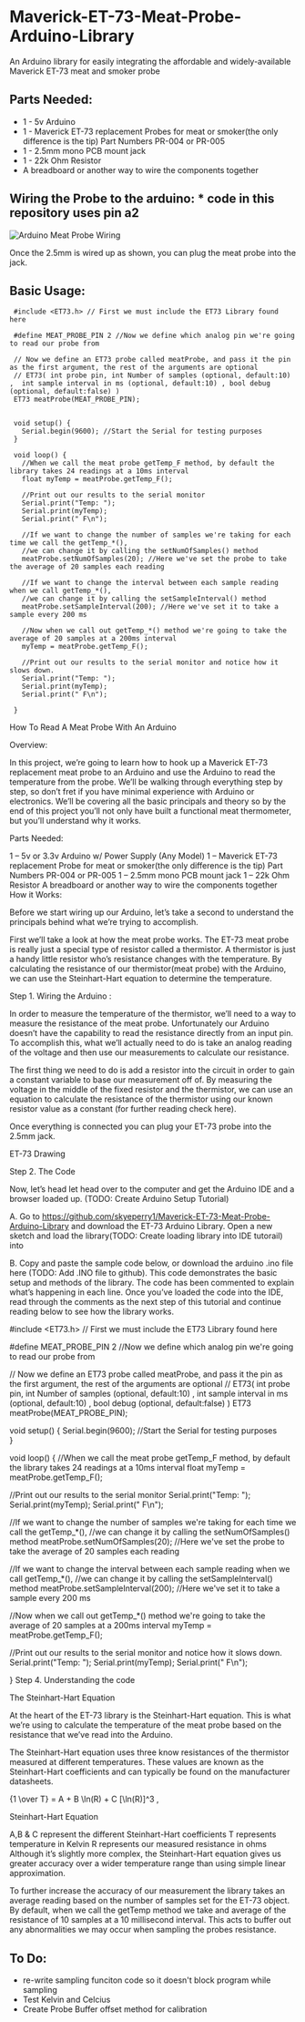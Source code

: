 # Maverick-ET-73-Meat-Probe-Arduino-Library
An Arduino library for easily integrating the affordable and widely-available Maverick ET-73 meat and smoker probe

## Parts Needed:
* 1 - 5v Arduino
* 1 - Maverick ET-73 replacement Probes for meat or smoker(the only difference is the tip) Part Numbers PR-004 or PR-005
* 1 - 2.5mm mono PCB mount jack
* 1 - 22k Ohm Resistor
* A breadboard or another way to wire the components together


## Wiring the Probe to the arduino: * code in this repository uses pin a2
![Arduino Meat Probe Wiring](https://github.com/skyeperry1/Maverick-ET-73-Meat-Probe-Arduino-Library/blob/master/ET-73.Drawing.jpg)


Once the 2.5mm is wired up as shown, you can plug the meat probe into the jack. 

## Basic Usage:
     #include <ET73.h> // First we must include the ET73 Library found here
     
     #define MEAT_PROBE_PIN 2 //Now we define which analog pin we're going to read our probe from
     
     // Now we define an ET73 probe called meatProbe, and pass it the pin as the first argument, the rest of the arguments are optional
     // ET73( int probe pin, int Number of samples (optional, default:10) ,  int sample interval in ms (optional, default:10) , bool debug (optional, default:false) )
     ET73 meatProbe(MEAT_PROBE_PIN);  
     
     
     void setup() {
       Serial.begin(9600); //Start the Serial for testing purposes  
     }
     
     void loop() { 
       //When we call the meat probe getTemp_F method, by default the library takes 24 readings at a 10ms interval 
       float myTemp = meatProbe.getTemp_F();   
     
       //Print out our results to the serial monitor
       Serial.print("Temp: ");
       Serial.print(myTemp);
       Serial.print(" F\n");   
     
       //If we want to change the number of samples we're taking for each time we call the getTemp_*(),
       //we can change it by calling the setNumOfSamples() method
       meatProbe.setNumOfSamples(20); //Here we've set the probe to take the average of 20 samples each reading
     
       //If we want to change the interval between each sample reading when we call getTemp_*(),
       //we can change it by calling the setSampleInterval() method
       meatProbe.setSampleInterval(200); //Here we've set it to take a sample every 200 ms
     
       //Now when we call out getTemp_*() method we're going to take the average of 20 samples at a 200ms interval
       myTemp = meatProbe.getTemp_F();  
       
       //Print out our results to the serial monitor and notice how it slows down.
       Serial.print("Temp: ");
       Serial.print(myTemp);
       Serial.print(" F\n");  
       
     }

How To Read A Meat Probe With An Arduino

Overview:

In this project, we’re going to learn how to hook up a Maverick ET-73 replacement meat probe to an Arduino and use the Arduino to read the temperature from the probe. We’ll be walking through everything step by step, so don’t fret if you have minimal experience with Arduino or electronics. We’ll be covering all the basic principals and theory so by the end of this project you’ll not only have built a functional meat thermometer, but you’ll understand why it works.

Parts Needed:

1 – 5v or 3.3v Arduino w/ Power Supply (Any Model)
1 – Maverick ET-73 replacement Probe for meat or smoker(the only difference is the tip) Part Numbers PR-004 or PR-005
1 – 2.5mm mono PCB mount jack
1 – 22k Ohm Resistor
A breadboard or another way to wire the components together
How it Works:

Before we start wiring up our Arduino, let’s take a second to understand the principals behind what we’re trying to accomplish.

First we’ll take a look at how the meat probe works. The ET-73 meat probe is really just a special type of resistor called a thermistor. A thermistor is just a handy little resistor who’s resistance changes with the temperature.  By calculating the resistance of our thermistor(meat probe) with the Arduino, we can use the Steinhart-Hart equation to determine the temperature.

Step 1. Wiring the Arduino :

In order to measure the temperature of the thermistor, we’ll need to a way to measure the resistance of the meat probe. Unfortunately our Arduino doesn’t have the capability to read the resistance directly from an input pin. To accomplish this, what we’ll actually need to do is take an analog reading of the voltage and then use our measurements to calculate our resistance.

The first thing we need to do is add a resistor into the circuit in order to gain a constant variable to base our measurement off of. By measuring the voltage in the middle of the fixed resistor and the thermistor, we can use an equation to calculate the resistance of the thermistor using our known resistor value as a constant (for further reading check here).

Once everything is connected you can plug your ET-73 probe into the 2.5mm jack.

ET-73 Drawing

 

Step 2. The Code

Now, let’s head let head over to the computer and get the Arduino IDE and a browser loaded up. (TODO: Create Arduino Setup Tutorial)

A. Go to https://github.com/skyeperry1/Maverick-ET-73-Meat-Probe-Arduino-Library and download the ET-73 Arduino Library. Open a new sketch and load the library(TODO: Create loading library into IDE tutorail) into

B. Copy and paste the sample code below, or download the arduino .ino file here (TODO: Add .INO file to github).  This code demonstrates the basic setup and methods of the library. The code has been commented to explain what’s happening in each line. Once you’ve loaded the code into the IDE, read through the comments as the next step of this tutorial and continue reading below to see how the library works. 

#include <ET73.h> // First we must include the ET73 Library found here

 #define MEAT_PROBE_PIN 2 //Now we define which analog pin we're going to read our probe from

 // Now we define an ET73 probe called meatProbe, and pass it the pin as the first argument, the rest of the arguments are optional
 // ET73( int probe pin, int Number of samples (optional, default:10) ,  int sample interval in ms (optional, default:10) , bool debug (optional, default:false) )
 ET73 meatProbe(MEAT_PROBE_PIN);  


 void setup() {
   Serial.begin(9600); //Start the Serial for testing purposes  
 }

 void loop() { 
   //When we call the meat probe getTemp_F method, by default the library takes 24 readings at a 10ms interval 
   float myTemp = meatProbe.getTemp_F();   

   //Print out our results to the serial monitor
   Serial.print("Temp: ");
   Serial.print(myTemp);
   Serial.print(" F\n");   

   //If we want to change the number of samples we're taking for each time we call the getTemp_*(),
   //we can change it by calling the setNumOfSamples() method
   meatProbe.setNumOfSamples(20); //Here we've set the probe to take the average of 20 samples each reading

   //If we want to change the interval between each sample reading when we call getTemp_*(),
   //we can change it by calling the setSampleInterval() method
   meatProbe.setSampleInterval(200); //Here we've set it to take a sample every 200 ms

   //Now when we call out getTemp_*() method we're going to take the average of 20 samples at a 200ms interval
   myTemp = meatProbe.getTemp_F();  

   //Print out our results to the serial monitor and notice how it slows down.
   Serial.print("Temp: ");
   Serial.print(myTemp);
   Serial.print(" F\n");  

 }
Step 4. Understanding the code

The Steinhart-Hart Equation

At the heart of the ET-73 library is the Steinhart-Hart equation. This is what we’re using to calculate the temperature of the meat probe based on the resistance that we’ve read into the Arduino.

The Steinhart-Hart equation uses three know resistances of the thermistor measured at different temperatures. These values are known as the Steinhart-Hart coefficients and can typically be found on the manufacturer datasheets.

{1 \over T} = A + B \ln(R) + C [\ln(R)]^3 ,

Steinhart-Hart Equation

A,B & C  represent the different Steinhart-Hart coefficients
T represents temperature in Kelvin
R represents our measured resistance in ohms
Although it’s slightly more complex, the Steinhart-Hart equation gives us greater accuracy over a wider temperature range than using simple linear approximation.

To further increase the accuracy of our measurement the library takes an average reading based on the number of samples set for the ET-73 object. By default, when we call the getTemp method we take and average of the resistance of 10 samples at a 10 millisecond interval. This acts to buffer out any abnormalities we may occur when sampling the probes resistance.
## To Do:
* re-write sampling funciton code so it doesn't block program while sampling
* Test Kelvin and Celcius
* Create Probe Buffer offset method for calibration
 
